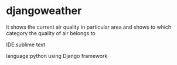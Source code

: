 # djangoweather
it shows the  current air  quality in particular area
and shows to which category the quality of air belongs to

IDE:sublime text

language:python using Django framework

